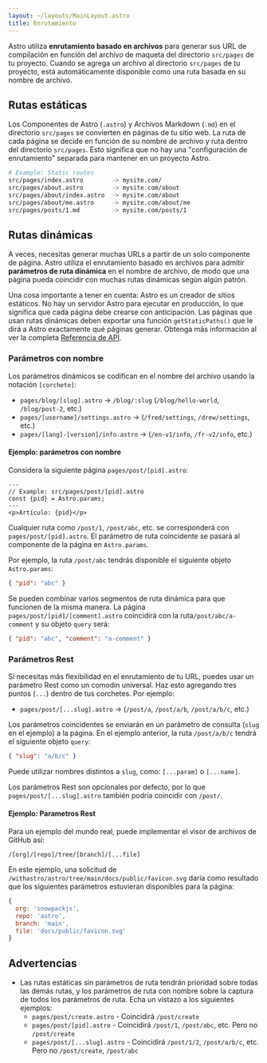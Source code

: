 ```yaml
---
layout: ~/layouts/MainLayout.astro
title: Enrutamiento
---
```


Astro utiliza **enrutamiento basado en archivos** para generar sus URL de compilación en función del archivo de maqueta del directorio `src/pages` de tu proyecto. Cuando se agrega un archivo al directorio `src/pages` de tu proyecto, está automáticamente disponible como una ruta basada en su nombre de archivo.

## Rutas estáticas

Los Componentes de Astro (`.astro`) y Archivos Markdown (`.md`) en el directorio `src/pages` se convierten en páginas de tu sitio web. La ruta de cada página se decide en función de su nombre de archivo y ruta dentro del directorio `src/pages`. Esto significa que no hay una "configuración de enrutamiento" separada para mantener en un proyecto Astro.

```bash
# Example: Static routes
src/pages/index.astro        -> mysite.com/
src/pages/about.astro        -> mysite.com/about
src/pages/about/index.astro  -> mysite.com/about
src/pages/about/me.astro     -> mysite.com/about/me
src/pages/posts/1.md         -> mysite.com/posts/1
```

## Rutas dinámicas

A veces, necesitas generar muchas URLs a partir de un solo componente de página. Astro utiliza el enrutamiento basado en archivos para admitir **parámetros de ruta dinámica** en el nombre de archivo, de modo que una página pueda coincidir con muchas rutas dinámicas según algún patrón.

Una cosa importante a tener en cuenta: Astro es un creador de sitios estáticos. No hay un servidor Astro para ejecutar en producción, lo que significa que cada página debe crearse con anticipación. Las páginas que usan rutas dinámicas deben exportar una función `getStaticPaths()` que le dirá a Astro exactamente qué páginas generar. Obtenga más información al ver la completa [Referencia de API](/es/reference/api-reference#getstaticpaths).

### Parámetros con nombre

Los parámetros dinámicos se codifican en el nombre del archivo usando la notación `[corchete]`:

- `pages/blog/[slug].astro` → `/blog/:slug` (`/blog/hello-world`, `/blog/post-2`, etc.)
- `pages/[username]/settings.astro` → (`/fred/settings`, `/drew/settings`, etc.)
- `pages/[lang]-[version]/info.astro` → (`/en-v1/info`, `/fr-v2/info`, etc.)

#### Ejemplo: parámetros con nombre

Considera la siguiente página `pages/post/[pid].astro`:

```astro
---
// Example: src/pages/post/[pid].astro
const {pid} = Astro.params;
---
<p>Artículo: {pid}</p>
```

Cualquier ruta como `/post/1`, `/post/abc`, etc. se corresponderá con `pages/post/[pid].astro`. El parámetro de ruta coincidente se pasará al componente de la página en `Astro.params`.

Por ejemplo, la ruta `/post/abc` tendrás disponible el siguiente objeto `Astro.params`:

```json
{ "pid": "abc" }
```

Se pueden combinar varios segmentos de ruta dinámica para que funcionen de la misma manera. La página `pages/post/[pid]/[comment].astro` coincidirá con la ruta`/post/abc/a-comment` y su objeto `query` será:

```json
{ "pid": "abc", "comment": "a-comment" }
```

### Parámetros Rest

Si necesitas más flexibilidad en el enrutamiento de tu URL, puedes usar un parámetro Rest como un comodín universal. Haz esto agregando tres puntos (`...`) dentro de tus corchetes. Por ejemplo:

- `pages/post/[...slug].astro` → (`/post/a`, `/post/a/b`, `/post/a/b/c`, etc.)

Los parámetros coincidentes se enviarán en un parámetro de consulta (`slug` en el ejemplo) a la página. En el ejemplo anterior, la ruta `/post/a/b/c` tendrá el siguiente objeto `query`:

```json
{ "slug": "a/b/c" }
```

Puede utilizar nombres distintos a `slug`, como: `[...param]` o `[...name]`.

Los parámetros Rest son opcionales por defecto, por lo que `pages/post/[...slug].astro` también podría coincidir con `/post/`.

#### Ejemplo: Parametros Rest

Para un ejemplo del mundo real, puede implementar el visor de archivos de GitHub así:

```
/[org]/[repo]/tree/[branch]/[...file]
```

En este ejemplo, una solicitud de `/withastro/astro/tree/main/docs/public/favicon.svg` daría como resultado que los siguientes parámetros estuvieran disponibles para la página:

```js
{
  org: 'snowpackjs',
  repo: 'astro',
  branch: 'main',
  file: 'docs/public/favicon.svg'
}
```

## Advertencias

- Las rutas estáticas sin parámetros de ruta tendrán prioridad sobre todas las demás rutas, y los parámetros de ruta con nombre sobre la captura de todos los parámetros de ruta. Echa un vistazo a los siguientes ejemplos:
  - `pages/post/create.astro` - Coincidirá `/post/create`
  - `pages/post/[pid].astro` - Coincidirá `/post/1`, `/post/abc`, etc. Pero no `/post/create`
  - `pages/post/[...slug].astro` - Coincidirá `/post/1/2`, `/post/a/b/c`, etc. Pero no `/post/create`, `/post/abc`
